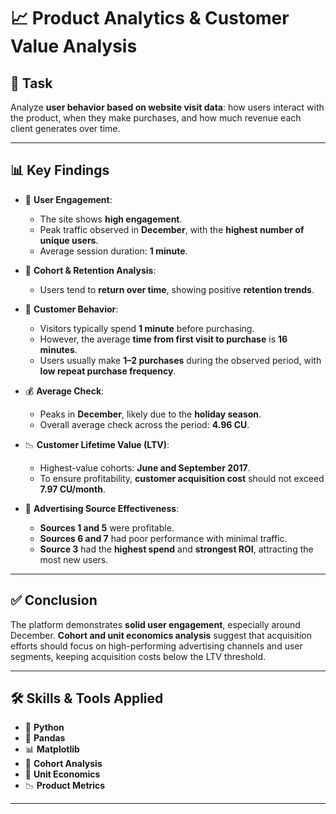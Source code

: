 # 📈 Product Analytics & Customer Value Analysis

## 📝 Task

Analyze **user behavior based on website visit data**: how users interact with the product, when they make purchases, and how much revenue each client generates over time.

---

## 📊 Key Findings

- 👥 **User Engagement**:
  - The site shows **high engagement**.
  - Peak traffic observed in **December**, with the **highest number of unique users**.
  - Average session duration: **1 minute**.

- 🔄 **Cohort & Retention Analysis**:
  - Users tend to **return over time**, showing positive **retention trends**.

- 🛒 **Customer Behavior**:
  - Visitors typically spend **1 minute** before purchasing.
  - However, the average **time from first visit to purchase** is **16 minutes**.
  - Users usually make **1–2 purchases** during the observed period, with **low repeat purchase frequency**.

- 💰 **Average Check**:
  - Peaks in **December**, likely due to the **holiday season**.
  - Overall average check across the period: **4.96 CU**.

- 📉 **Customer Lifetime Value (LTV)**:
  - Highest-value cohorts: **June and September 2017**.
  - To ensure profitability, **customer acquisition cost** should not exceed **7.97 CU/month**.

- 📣 **Advertising Source Effectiveness**:
  - **Sources 1 and 5** were profitable.
  - **Sources 6 and 7** had poor performance with minimal traffic.
  - **Source 3** had the **highest spend** and **strongest ROI**, attracting the most new users.

---

## ✅ Conclusion

The platform demonstrates **solid user engagement**, especially around December. **Cohort and unit economics analysis** suggest that acquisition efforts should focus on high-performing advertising channels and user segments, keeping acquisition costs below the LTV threshold.

---

## 🛠 Skills & Tools Applied

- 🐍 **Python**
- 🐼 **Pandas**
- 📊 **Matplotlib**
- 🔁 **Cohort Analysis**
- 💸 **Unit Economics**
- 📉 **Product Metrics**

---

